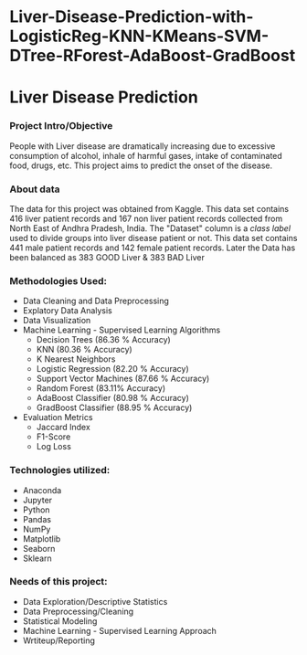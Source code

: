 # Liver-Disease-Prediction-with-LogisticReg-KNN-KMeans-SVM-DTree-RForest-AdaBoost-GradBoost

# Liver Disease Prediction

### Project Intro/Objective
People with Liver disease are dramatically increasing due to excessive consumption of alcohol, inhale of harmful gases, intake of contaminated food, drugs, etc. This project aims to predict the onset of the disease.

### About data
The data for this project was obtained from Kaggle. This data set contains 416 liver patient records and 167 non liver patient records collected from North East of Andhra Pradesh, India. The "Dataset" column is a *class label* used to divide groups into liver disease patient or not. This data set contains 441 male patient records and 142 female patient records. Later the Data has been balanced as 383 GOOD Liver & 383 BAD Liver

### Methodologies Used:
* Data Cleaning and Data Preprocessing
* Explatory Data Analysis
* Data Visualization
* Machine Learning - Supervised Learning Algorithms
  * Decision Trees (86.36 % Accuracy)
  * KNN (80.36 % Accuracy)
  * K Nearest Neighbors
  * Logistic Regression (82.20 % Accuracy)
  * Support Vector Machines (87.66 % Accuracy)
  * Random Forest (83.11% Accuracy)
  * AdaBoost Classifier (80.98 % Accuracy)
  * GradBoost Classifier (88.95 % Accuracy)
* Evaluation Metrics
  * Jaccard Index
  * F1-Score
  * Log Loss

### Technologies utilized:
* Anaconda
* Jupyter
* Python
* Pandas
* NumPy
* Matplotlib
* Seaborn
* Sklearn

### Needs of this project:
* Data Exploration/Descriptive Statistics
* Data Preprocessing/Cleaning
* Statistical Modeling
* Machine Learning - Supervised Learning Approach
* Wrtiteup/Reporting
